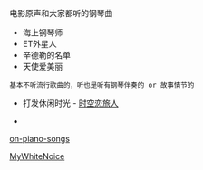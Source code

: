 
电影原声和大家都听的钢琴曲

- 海上钢琴师
- ET外星人
- 辛德勒的名单
- 天使爱美丽

```
基本不听流行歌曲的，听也是听有钢琴伴奏的 or 故事情节的
```

- 打发休闲时光 - [时空恋旅人](https://www.youtube.com/watch?v=JrydFlmTvNs&list=PLp-ZAI3S7Nw0IMM92hrekE5AhNOlGBGz6)




-

[on-piano-songs](https://github.com/7900ms/000nottheater_deserted_systemthunder/tree/master/slow/on-piano-songs)

[MyWhiteNoice](https://github.com/7900ms/000nottheater_deserted_systemsoftware/tree/master/local-MyWhiteNoice)
